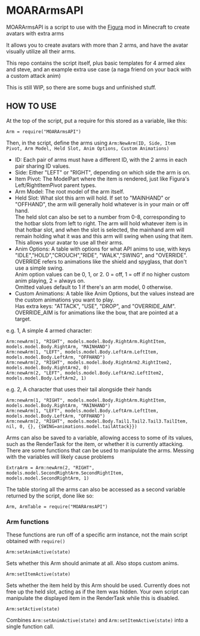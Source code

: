 # MOARArmsAPI

MOARArmsAPI is a script to use with the [Figura](https://www.curseforge.com/minecraft/mc-mods/figura "Figura on CurseForge") mod in Minecraft to create avatars with extra arms

It allows you to create avatars with more than 2 arms, and have the avatar visually utilize all their arms.

This repo contains the script itself, plus basic templates for 4 armed alex and steve, and an example extra use case \(a naga friend on your back with a custom attack anim\)

This is still WIP, so there are some bugs and unfinished stuff.

## HOW TO USE

At the top of the script, put a require for this stored as a variable, like this:

    Arm = require("MOARArmsAPI")

Then, in the script, define the arms using `Arm:NewArm(ID, Side, Item Pivot, Arm Model, Held Slot, Anim Options, Custom Animations)`

* ID: Each pair of arms must have a different ID, with the 2 arms in each pair sharing ID values.
* Side: Either "LEFT" or "RIGHT", depending on which side the arm is on.
* Item Pivot: The ModelPart where the item is rendered, just like Figura's Left/RightItemPivot parent types.
* Arm Model: The root model of the arm itself.
* Held Slot: What slot this arm will hold. If set to "MAINHAND" or "OFFHAND", the arm will generally hold whatever is in your main or off hand.  
The held slot can also be set to a number from 0-8, corresponding to the hotbar slots from left to right. The arm will hold whatever item is in that hotbar slot, and when the slot is selected, the mainhand arm will remain holding what it was and this arm will swing when using that item. This allows your avatar to use all their arms.
* Anim Options: A table with options for what API anims to use, with keys "IDLE","HOLD","CROUCH","RIDE",  "WALK","SWING", and "OVERRIDE". OVERRIDE refers to animations like the shield and spyglass, that don't use a simple swing.  
Anim option values can be 0, 1, or 2. 0 = off, 1 = off if no higher custom anim playing, 2 = always on.  
Omitted values default to 1 if there's an arm model, 0 otherwise.
* Custom Animations: A table like Anim Options, but the values instead are the custom animations you want to play.  
Has extra keys: "ATTACK", "USE", "DROP", and "OVERRIDE_AIM". OVERRIDE_AIM is for animations like the bow, that are pointed at a target.

e.g. 1, A simple 4 armed character:

    Arm:newArm(1, "RIGHT", models.model.Body.RightArm.RightItem, models.model.Body.RightArm, "MAINHAND")
    Arm:newArm(1, "LEFT", models.model.Body.LeftArm.LeftItem, models.model.Body.LeftArm, "OFFHAND")
    Arm:newArm(2, "RIGHT", models.model.Body.RightArm2.RightItem2, models.model.Body.RightArm2, 0)
    Arm:newArm(2, "LEFT", models.model.Body.LeftArm2.LeftItem2, models.model.Body.LeftArm2, 1)

e.g. 2, A character that uses their tail alongside their hands

    Arm:newArm(1, "RIGHT", models.model.Body.RightArm.RightItem, models.model.Body.RightArm, "MAINHAND")
    Arm:newArm(1, "LEFT", models.model.Body.LeftArm.LeftItem, models.model.Body.LeftArm, "OFFHAND")
    Arm:newArm(2, "RIGHT", models.model.Body.Tail1.Tail2.Tail3.TailItem, nil, 0, {}, {SWING=animations.model.tailAttack}})

Arms can also be saved to a variable, allowing access to some of its values, such as the RenderTask for the item, or whether it is currently attacking.
There are some functions that can be used to manipulate the arms.
Messing with the variables will likely cause problems

    ExtraArm = Arm:newArm(2, "RIGHT", models.model.SecondRightArm.SecondRightItem, models.model.SecondRightArm, 1)

The table storing all the arms can also be accessed as a second variable returned by the script, done like so:

    Arm, ArmTable = require("MOARArmsAPI")

### Arm functions

These functions are run off of a specific arm instance, not the main script obtained with `require()`

    Arm:setAnimActive(state)

Sets whether this Arm should animate at all. Also stops custom anims.

    Arm:setItemActive(state)

Sets whether the item held by this Arm should be used. Currently does not free up the held slot, acting as if the item was hidden.
Your own script can manipulate the displayed item in the RenderTask while this is disabled.

    Arm:setActive(state)

Combines `Arm:setAnimActive(state)` and `Arm:setItemActive(state)` into a single function call.
